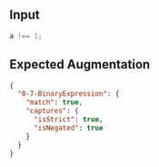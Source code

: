 
## Input
```javascript input
a !== 1;
```

## Expected Augmentation
```json expected augmentations
{
  "0-7-BinaryExpression": {
    "match": true,
    "captures": {
      "isStrict": true,
      "isNegated": true
    }
  }
}
```